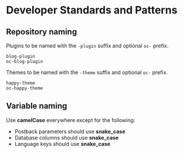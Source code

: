 # Developer Standards and Patterns

## Repository naming

Plugins to be named with the `-plugin` suffix and optional `oc-` prefix.

```
blog-plugin
oc-blog-plugin
```

Themes to be named with the `-theme` suffix and optional `oc-` prefix.

```
happy-theme
oc-happy-theme
```

## Variable naming

Use **camelCase** everywhere except for the following:

* Postback parameters should use **snake_case**
* Database columns should use **snake_case**
* Language keys should use **snake_case**

